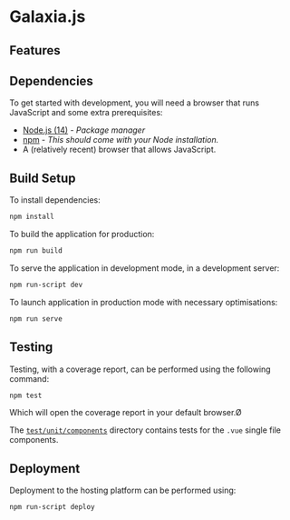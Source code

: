 # Galaxia.js

## Features

## Dependencies

To get started with development, you will need a browser that runs JavaScript and some extra prerequisites:

- [Node.js (14)](https://nodejs.org) - _Package manager_
- [npm](https://www.npmjs.com/get-npm) - _This should come with your Node installation._
- A (relatively recent) browser that allows JavaScript.

## Build Setup

To install dependencies:

```bash
npm install
```

To build the application for production:

```bash
npm run build
```

To serve the application in development mode, in a development server:

```bash
npm run-script dev
```

To launch application in production mode with necessary optimisations:

```bash
npm run serve
```

## Testing

Testing, with a coverage report, can be performed using the following command:

```bash
npm test
```

Which will open the coverage report in your default browser.Ø

The [`test/unit/components`](test/unit/components) directory contains tests for the `.vue` single file components.

## Deployment

Deployment to the hosting platform can be performed using:

```bash
npm run-script deploy
```
